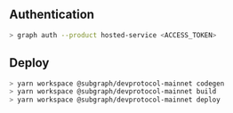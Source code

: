 ## Authentication

```bash
> graph auth --product hosted-service <ACCESS_TOKEN>
```

## Deploy

```bash
> yarn workspace @subgraph/devprotocol-mainnet codegen
> yarn workspace @subgraph/devprotocol-mainnet build
> yarn workspace @subgraph/devprotocol-mainnet deploy
```
